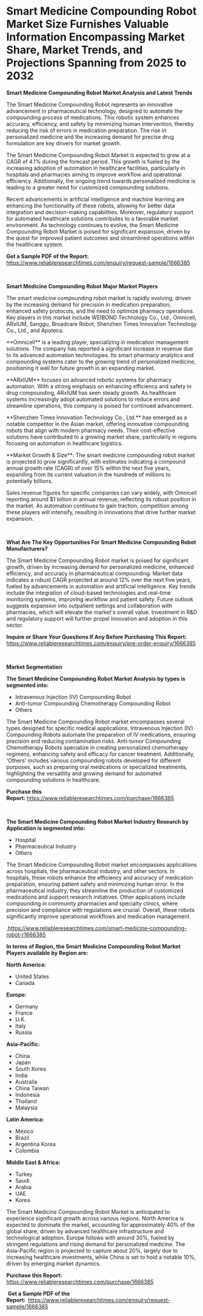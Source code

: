<p><h1>Smart Medicine Compounding Robot Market Size Furnishes Valuable Information Encompassing Market Share, Market Trends, and Projections Spanning from 2025 to 2032</h1></p><p><strong>Smart Medicine Compounding Robot Market Analysis and Latest Trends</strong></p>
<p><p>The Smart Medicine Compounding Robot represents an innovative advancement in pharmaceutical technology, designed to automate the compounding process of medications. This robotic system enhances accuracy, efficiency, and safety by minimizing human intervention, thereby reducing the risk of errors in medication preparation. The rise in personalized medicine and the increasing demand for precise drug formulation are key drivers for market growth.</p><p>The Smart Medicine Compounding Robot Market is expected to grow at a CAGR of 4.1% during the forecast period. This growth is fueled by the increasing adoption of automation in healthcare facilities, particularly in hospitals and pharmacies aiming to improve workflow and operational efficiency. Additionally, the ongoing trend towards personalized medicine is leading to a greater need for customized compounding solutions.</p><p>Recent advancements in artificial intelligence and machine learning are enhancing the functionality of these robots, allowing for better data integration and decision-making capabilities. Moreover, regulatory support for automated healthcare solutions contributes to a favorable market environment. As technology continues to evolve, the Smart Medicine Compounding Robot Market is poised for significant expansion, driven by the quest for improved patient outcomes and streamlined operations within the healthcare system.</p></p>
<p><strong>Get a Sample PDF of the Report:&nbsp;</strong> <a href="https://www.reliableresearchtimes.com/enquiry/request-sample/1666385?utm_campaign=2233&utm_medium=2&utm_source=Github&utm_content=ia&utm_term=14042025&utm_id=smart-medicine-compounding-robot">https://www.reliableresearchtimes.com/enquiry/request-sample/1666385</a></p>
<p>&nbsp;</p>
<p><strong>Smart Medicine Compounding Robot Major Market Players</strong></p>
<p><p>The smart medicine compounding robot market is rapidly evolving, driven by the increasing demand for precision in medication preparation, enhanced safety protocols, and the need to optimize pharmacy operations. Key players in this market include WEIBOND Technology Co., Ltd., Omnicell, ARxIUM, Sanggu, Broadcare Robot, Shenzhen Times Innovation Technology Co., Ltd., and Apoteca.</p><p>**Omnicell** is a leading player, specializing in medication management solutions. The company has reported a significant increase in revenue due to its advanced automation technologies. Its smart pharmacy analytics and compounding systems cater to the growing trend of personalized medicine, positioning it well for future growth in an expanding market.</p><p>**ARxIUM** focuses on advanced robotic systems for pharmacy automation. With a strong emphasis on enhancing efficiency and safety in drug compounding, ARxIUM has seen steady growth. As healthcare systems increasingly adopt automated solutions to reduce errors and streamline operations, this company is poised for continued advancement.</p><p>**Shenzhen Times Innovation Technology Co., Ltd.** has emerged as a notable competitor in the Asian market, offering innovative compounding robots that align with modern pharmacy needs. Their cost-effective solutions have contributed to a growing market share, particularly in regions focusing on automation in healthcare logistics.</p><p>**Market Growth & Size**: The smart medicine compounding robot market is projected to grow significantly, with estimates indicating a compound annual growth rate (CAGR) of over 15% within the next five years, expanding from its current valuation in the hundreds of millions to potentially billions. </p><p>Sales revenue figures for specific companies can vary widely, with Omnicell reporting around $1 billion in annual revenue, reflecting its robust position in the market. As automation continues to gain traction, competition among these players will intensify, resulting in innovations that drive further market expansion.</p></p>
<p>&nbsp;</p>
<p><strong>What Are The Key Opportunities For Smart Medicine Compounding Robot Manufacturers?</strong></p>
<p><p>The Smart Medicine Compounding Robot market is poised for significant growth, driven by increasing demand for personalized medicine, enhanced efficiency, and accuracy in pharmaceutical compounding. Market data indicates a robust CAGR projected at around 12% over the next five years, fueled by advancements in automation and artificial intelligence. Key trends include the integration of cloud-based technologies and real-time monitoring systems, improving workflow and patient safety. Future outlook suggests expansion into outpatient settings and collaboration with pharmacies, which will elevate the market's overall value. Investment in R&D and regulatory support will further propel innovation and adoption in this sector.</p></p>
<p><strong>Inquire or Share Your Questions If Any Before Purchasing This Report:</strong> <a href="https://www.reliableresearchtimes.com/enquiry/pre-order-enquiry/1666385?utm_campaign=2233&utm_medium=2&utm_source=Github&utm_content=ia&utm_term=14042025&utm_id=smart-medicine-compounding-robot">https://www.reliableresearchtimes.com/enquiry/pre-order-enquiry/1666385</a></p>
<p>&nbsp;</p>
<p><strong>Market Segmentation</strong></p>
<p><strong>The Smart Medicine Compounding Robot Market Analysis by types is segmented into:</strong></p>
<p><ul><li>Intravenous Injection (IV) Compounding Robot</li><li>Anti-tumor Compounding Chemotherapy Compounding Robot</li><li>Others</li></ul></p>
<p><p>The Smart Medicine Compounding Robot market encompasses several types designed for specific medical applications. Intravenous Injection (IV) Compounding Robots automate the preparation of IV medications, ensuring precision and reducing contamination risks. Anti-tumor Compounding Chemotherapy Robots specialize in creating personalized chemotherapy regimens, enhancing safety and efficacy for cancer treatment. Additionally, 'Others' includes various compounding robots developed for different purposes, such as preparing oral medications or specialized treatments, highlighting the versatility and growing demand for automated compounding solutions in healthcare.</p></p>
<p><strong>Purchase this Report:&nbsp;</strong><a href="https://www.reliableresearchtimes.com/purchase/1666385?utm_campaign=2233&utm_medium=2&utm_source=Github&utm_content=ia&utm_term=14042025&utm_id=smart-medicine-compounding-robot">https://www.reliableresearchtimes.com/purchase/1666385</a></p>
<p>&nbsp;</p>
<p><strong>The Smart Medicine Compounding Robot Market Industry Research by Application is segmented into:</strong></p>
<p><ul><li>Hospital</li><li>Pharmaceutical Industry</li><li>Others</li></ul></p>
<p><p>The Smart Medicine Compounding Robot market encompasses applications across hospitals, the pharmaceutical industry, and other sectors. In hospitals, these robots enhance the efficiency and accuracy of medication preparation, ensuring patient safety and minimizing human error. In the pharmaceutical industry, they streamline the production of customized medications and support research initiatives. Other applications include compounding in community pharmacies and specialty clinics, where precision and compliance with regulations are crucial. Overall, these robots significantly improve operational workflows and medication management.</p></p>
<p><a href="https://www.reliableresearchtimes.com/smart-medicine-compounding-robot-r1666385?utm_campaign=2233&utm_medium=2&utm_source=Github&utm_content=ia&utm_term=14042025&utm_id=smart-medicine-compounding-robot">&nbsp;https://www.reliableresearchtimes.com/smart-medicine-compounding-robot-r1666385</a></p>
<p><strong>In terms of Region, the Smart Medicine Compounding Robot Market Players available by Region are:</strong></p>
<p>
    <p> <strong> North America: </strong>
        <ul>
            <li>United States</li>
            <li>Canada</li>
        </ul>
        </p> 
    <p> <strong> Europe: </strong>
        <ul>
            <li>Germany</li>
            <li>France</li>
            <li>U.K.</li>
            <li>Italy</li>
            <li>Russia</li>
        </ul>
        </p> 
    <p> <strong> Asia-Pacific: </strong>
        <ul>
            <li>China</li>
            <li>Japan</li>
            <li>South Korea</li>
            <li>India</li>
            <li>Australia</li>
            <li>China Taiwan</li>
            <li>Indonesia</li>
            <li>Thailand</li>
            <li>Malaysia</li>
        </ul>
        </p> 
    <p> <strong> Latin America: </strong>
        <ul>
            <li>Mexico</li>
            <li>Brazil</li>
            <li>Argentina Korea</li>
            <li>Colombia</li>
        </ul>
        </p> 
    <p> <strong> Middle East & Africa: </strong>
        <ul>
            <li>Turkey</li>
            <li>Saudi</li>
            <li>Arabia</li>
            <li>UAE</li>
            <li>Korea</li>
        </ul>
    </p>
    </p>
<p><p>The Smart Medicine Compounding Robot Market is anticipated to experience significant growth across various regions. North America is expected to dominate the market, accounting for approximately 40% of the global share, driven by advanced healthcare infrastructure and technological adoption. Europe follows with around 30%, fueled by stringent regulations and rising demand for personalized medicine. The Asia-Pacific region is projected to capture about 20%, largely due to increasing healthcare investments, while China is set to hold a notable 10%, driven by emerging market dynamics.</p></p>
<p><strong>Purchase this Report: </strong><a href="https://www.reliableresearchtimes.com/purchase/1666385?utm_campaign=2233&utm_medium=2&utm_source=Github&utm_content=ia&utm_term=14042025&utm_id=smart-medicine-compounding-robot">https://www.reliableresearchtimes.com/purchase/1666385</a></p>
<p>&nbsp;<strong>Get a Sample PDF of the Report:&nbsp;&nbsp;</strong><a href="https://www.reliableresearchtimes.com/enquiry/request-sample/1666385?utm_campaign=2233&utm_medium=2&utm_source=Github&utm_content=ia&utm_term=14042025&utm_id=smart-medicine-compounding-robot">https://www.reliableresearchtimes.com/enquiry/request-sample/1666385</a></p>
<p><strong></strong></p>
<p><p></p><p></p><p></p></p>